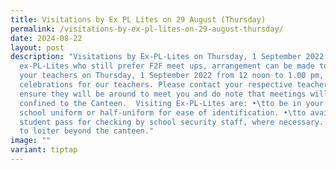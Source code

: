 ```yaml
---
title: Visitations by Ex PL Lites on 29 August (Thursday)
permalink: /visitations-by-ex-pl-lites-on-29-august-thursday/
date: 2024-08-22
layout: post
description: "Visitations by Ex-PL-Lites on Thursday, 1 September 2022 For
  ex-PL-Lites who still prefer F2F meet ups, arrangement can be made to visit
  your teachers on Thursday, 1 September 2022 from 12 noon to 1.00 pm, after our
  celebrations for our teachers. Please contact your respective teachers to
  ensure they will be around to meet you and do note that meetings will be
  confined to the Canteen.  Visiting Ex-PL-Lites are: •\tto be in your secondary
  school uniform or half-uniform for ease of identification. •\tto avail your
  student pass for checking by school security staff, where necessary.  •\tnot
  to loiter beyond the canteen."
image: ""
variant: tiptap
---
```

